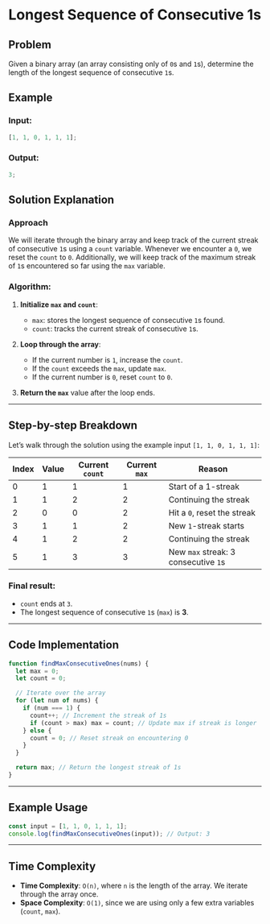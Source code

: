 <!-- ```markdown -->

# Longest Sequence of Consecutive 1s

## Problem

Given a binary array (an array consisting only of `0`s and `1`s), determine the length of the longest sequence of consecutive `1`s.

## Example

### Input:

```js
[1, 1, 0, 1, 1, 1];
```

### Output:

```js
3;
```

## Solution Explanation

### Approach

We will iterate through the binary array and keep track of the current streak of consecutive `1`s using a `count` variable. Whenever we encounter a `0`, we reset the `count` to `0`. Additionally, we will keep track of the maximum streak of `1`s encountered so far using the `max` variable.

### Algorithm:

1. **Initialize `max` and `count`**:
   - `max`: stores the longest sequence of consecutive `1`s found.
   - `count`: tracks the current streak of consecutive `1`s.
2. **Loop through the array**:

   - If the current number is `1`, increase the `count`.
   - If the `count` exceeds the `max`, update `max`.
   - If the current number is `0`, reset `count` to `0`.

3. **Return the `max`** value after the loop ends.

---

## Step-by-step Breakdown

Let’s walk through the solution using the example input `[1, 1, 0, 1, 1, 1]`:

| **Index** | **Value** | **Current `count`** | **Current `max`** | **Reason**                           |
| --------- | --------- | ------------------- | ----------------- | ------------------------------------ |
| 0         | 1         | 1                   | 1                 | Start of a 1-streak                  |
| 1         | 1         | 2                   | 2                 | Continuing the streak                |
| 2         | 0         | 0                   | 2                 | Hit a `0`, reset the streak          |
| 3         | 1         | 1                   | 2                 | New `1`-streak starts                |
| 4         | 1         | 2                   | 2                 | Continuing the streak                |
| 5         | 1         | 3                   | 3                 | New `max` streak: 3 consecutive `1`s |

### Final result:

- `count` ends at `3`.
- The longest sequence of consecutive `1`s (`max`) is **3**.

---

## Code Implementation

```js
function findMaxConsecutiveOnes(nums) {
  let max = 0;
  let count = 0;

  // Iterate over the array
  for (let num of nums) {
    if (num === 1) {
      count++; // Increment the streak of 1s
      if (count > max) max = count; // Update max if streak is longer
    } else {
      count = 0; // Reset streak on encountering 0
    }
  }

  return max; // Return the longest streak of 1s
}
```

---

## Example Usage

```js
const input = [1, 1, 0, 1, 1, 1];
console.log(findMaxConsecutiveOnes(input)); // Output: 3
```

---

## Time Complexity

- **Time Complexity**: `O(n)`, where `n` is the length of the array. We iterate through the array once.
- **Space Complexity**: `O(1)`, since we are using only a few extra variables (`count`, `max`).
